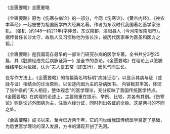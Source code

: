 《金匮要略》金匮要略

《金匮要略》原为《伤寒杂病论》的一部分，今同《伤寒论》、《黄帝内经》、《神农本草经》一起被誉为祖国医学四大经典名著。作者为东汉时代我国著名医学家张机。 [张机（约148—约211年)字仲景，东汉南郡，涅阳县人（今河南省南阳市）。据传曾任长沙太守，故后人又习惯称他为张长沙，被历代医家奉为医圣和医方之祖。]

《金匮要略》是我国现存最早的一部专门研究杂病的医学专著。全书共分3卷25篇，其《脏腑经络先后病脉证第一》是全书的总论。《金匮要略》在理论上以脏腑经络学说为依据，认为“夫人禀五常（即五行），因风气而生长。

在写作方法上，《金匮要略》的每篇篇名均标明“病脉证治”，以显示其病与证（或脉与证）相结合的诊治原则。以论述内因为主的杂病医书。 内容极其丰富，体现了张仲景的“天人相应，整体观念"的医学理论，充分反映了我国传统医学特点。《金匮要略》在病理的论述上，主要侧重在提示、举例、比较，并各有其别。《伤寒论》则是论述外因病为主，注重六经分证，同时列出各证的全脉。这是两书的不同之处。

《金匮要略》成书以来，至今已近两千年，它的问世给我国传统医学奠定了基础，为后世医学理论的深入发展，方书的涌现开创了先河。


